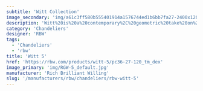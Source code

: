 ```yaml
---
subtitle: 'Witt Collection'
image_secondary: 'img/a61c3ff580b555401914a1576744ed1b6bb7fa27-2400x1200.png'
description: 'Witt%20is%20a%20contemporary%2C%20geometric%20take%20on%20the%20traditional%20chandelier.%20Two%20glowing%2C%20pearl-like%20luminaires%20are%20framed%20by%20the%20graphic%20outlines%20of%20five%20hollow%20brass%20cubes%2C%20which%2C%20like%20building%20blocks%2C%20allow%20for%20endless%20compositions%3A%20They%20can%20be%20hung%20in%20a%20linear%20procession%2C%20both%20horizontally%20and%20vertical'
category: 'Chandeliers'
designer: 'RBW'
tags:
  - 'Chandeliers'
  - 'rbw'
title: 'Witt 5'
href: 'https://rbw.com/products/witt-5/pc36-27-120_tm_dex'
image_primary: 'img/RGW-5_default.jpg'
manufacturer: 'Rich Brilliant Willing'
slug: '/manufacturers/rbw/chandeliers/rbw-witt-5'
---
```

